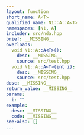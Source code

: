 ```yaml
---
layout: function
short_name: A<T>
qualified_name: N1::A::A<T>
namespaces: [N1, A]
includer: src/nda.hpp
brief: __MISSING__
overloads:
  void N1::A::A<T>():
    desc: __MISSING__
    source: src/test.hpp
  void N1::A::A<T>(int i):
    desc: __MISSING__
    source: src/test.hpp
desc: __MISSING__
return_value: __MISSING__
params:
  i: ""
example:
  desc: __MISSING__
  code: __MISSING__
see-also: []
...
```


